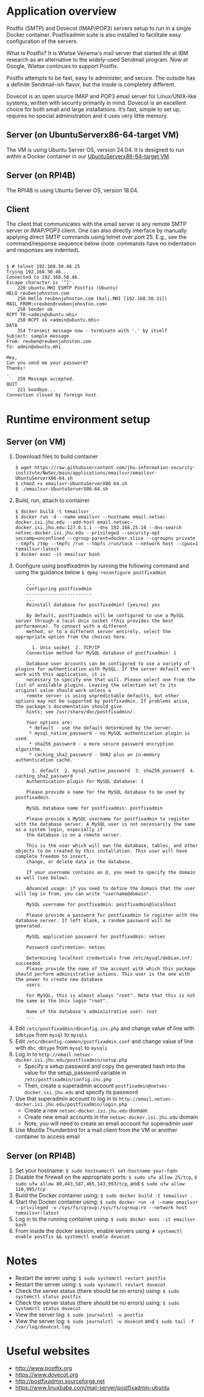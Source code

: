 # Application overview
Postfix (SMTP) and Dovecot (IMAP/POP3) servers setup to run in a single Docker container.  Postfixadmin suite is also installed to facilitate easy configuration of the servers.

What is Postfix? It is Wietse Venema's mail server that started life at IBM research as an alternative to the widely-used Sendmail program. Now at Google, Wietse continues to support Postfix.

Postfix attempts to be fast, easy to administer, and secure. The outside has a definite Sendmail-ish flavor, but the inside is completely different.

Dovecot is an open source IMAP and POP3 email server for Linux/UNIX-like systems, written with security primarily in mind. Dovecot is an excellent choice for both small and large installations. It’s fast, simple to set up, requires no special administration and it uses very little memory.

## Server (on UbuntuServerx86-64-target VM)
The VM is using Ubuntu Server OS, version 24.04.  It is designed to run within a Docker container in our [UbuntuServerx86-64-target VM](https://github.com/jhu-information-security-institute/NwSec/blob/main/config/UbuntuServerX86-64/targetVm-README.md).

## Server (on RPI4B)
The RPI4B is using Ubuntu Server OS, version 18.04.

## Client
The client that communicates with the email server is any remote SMTP server or IMAP/POP3 client.  One can also directly interface by manually applying direct SMTP commands using telnet over port 25.  E.g., see the command/response sequence below (note: commands have no indentation and  responses are indented).
<pre><code>
$ # telnet 192.168.50.46 25
Trying 192.168.50.46...
Connected to 192.168.50.46.
Escape character is '^]'.
    220 ubuntu.MHI ESMTP Postfix (Ubuntu)
HELO reubenjohnston.com
    250 Hello reubenjohnston.com (kali.MHI [192.168.50.31])
MAIL FROM:&ltreuben@reubenjohnston.com&gt
    250 Sender ok
RCPT TO:&ltadmin@ubuntu.mhi&gt
    250 RCPT ok &ltadmin@ubuntu.mhi&gt
DATA
    354 Transmit message now - terminate with '.' by itself
Subject: sample message
From: reuben@reubenjohnston.com
To: admin@ubuntu.mhi

Hey,
Can you send me your password?
Thanks!
.
    250 Message accepted.
QUIT
    221 Goodbye...
Connection closed by foreign host.
</code></pre>

# Runtime environment setup
## Server (on VM)
1. Download files to build container
    ```
    $ wget https://raw.githubusercontent.com/jhu-information-security-institute/NwSec/main/applications/emailsvr/emailsvr-UbuntuServerX86-64.sh
    $ chmod +x emailsvr-UbuntuServerX86-64.sh
    $ ./emailsvr-UbuntuServerX86-64.sh
    ```
1. Build, run, attach to container
    ```
    $ docker build -t temailsvr .
    $ docker run -d --name emailsvr --hostname email.netsec-docker.isi.jhu.edu --add-host email.netsec-docker.isi.jhu.edu:127.0.1.1 --dns 192.168.25.10 --dns-search netsec-docker.isi.jhu.edu --privileged --security-opt seccomp=unconfined --cgroup-parent=docker.slice --cgroupns private --tmpfs /tmp --tmpfs /run --tmpfs /run/lock --network host --cpus=1 temailsvr:latest
    $ docker exec -it emailsvr bash
1. Configure using postfixadmin by running the following command and using the guidance below `$ dpkg-reconfigure postfixadmin`
    ```
        ...
        Configuring postfixadmin
        ------------------------
        ...
        Reinstall database for postfixadmin? [yes/no] yes
        
        By default, postfixadmin will be configured to use a MySQL server through a local Unix socket (this provides the best performance). To connect with a different
        method, or to a different server entirely, select the appropriate option from the choices here.
        
          1. Unix socket  2. TCP/IP
        Connection method for MySQL database of postfixadmin: 1
        
        Database user accounts can be configured to use a variety of plugins for authentication with MySQL. If the server default won't work with this application, it is
        necessary to specify one that will. Please select one from the list of available plugins. Leaving the selection set to its original value should work unless a
        remote server is using unpredictable defaults, but other options may not be supported by postfixadmin. If problems arise, the package's documentation should give
        hints; see /usr/share/doc/postfixadmin/.
        
        Your options are:
         * default - use the default determined by the server.
         * mysql_native_password - no MySQL authentication plugin is used.
         * sha256_password - a more secure password encryption algorithm.
         * caching_sha2_password - SHA2 plus an in-memory authentication cache.
        
          1. default  2. mysql_native_password  3. sha256_password  4. caching_sha2_password
        Authentication plugin for MySQL database: 1
        
        Please provide a name for the MySQL database to be used by postfixadmin.
        
        MySQL database name for postfixadmin: postfixadmin
        
        Please provide a MySQL username for postfixadmin to register with the database server. A MySQL user is not necessarily the same as a system login, especially if
        the database is on a remote server.
        
        This is the user which will own the database, tables, and other objects to be created by this installation. This user will have complete freedom to insert,
        change, or delete data in the database.
        
        If your username contains an @, you need to specify the domain as well (see below).
        
        Advanced usage: if you need to define the domain that the user will log in from, you can write "username@domain".
        
        MySQL username for postfixadmin: postfixadmin@localhost
        
        Please provide a password for postfixadmin to register with the database server. If left blank, a random password will be generated.
        
        MySQL application password for postfixadmin: netsec
        
        Password confirmation: netsec
        
        Determining localhost credentials from /etc/mysql/debian.cnf: succeeded.
        Please provide the name of the account with which this package should perform administrative actions. This user is the one with the power to create new database
        users.
        
        For MySQL, this is almost always "root". Note that this is not the same as the Unix login "root".
        
        Name of the database's administrative user: root
        ...   
    ```
1. Edit `/etc/postfixadmin/dbconfig.inc.php` and change value of line with `$dbtype` from `mysql` to `mysqli`
1. Edit `/etc/dbconfig-common/postfixadmin.conf` and change value of line with `dbc_dbtype` from `mysql` to `mysqli`
1. Log in to `http://email.netsec-docker.isi.jhu.edu/postfixadmin/setup.php`
    * Specify a setup password and copy the generated hash into the value for the setup_password variable in `/etc/postfixadmin/config.inc.php`
    * Then, create a superadmin account `postfixadmin@netsec-docker.isi.jhu.edu` and specify its password
1. Use that superadmin account to log in to `http://email.netsec-docker.isi.jhu.edu/postfixadmin/login.php`
    * Create a new `netsec-docker.isi.jhu.edu` domain 
    * Create new email accounts in the `netsec-docker.isi.jhu.edu` domain
    * Note, you will need to create an email account for superadmin user
1. Use Mozilla Thunderbird for a mail client from the VM or another container to access email

## Server (on RPI4B)
1. Set your hostname: `$ sudo hostnamectl set-hostname your-fqdn`
1. Disable the firewall on the appropriate ports:
`$ sudo ufw allow 25/tcp`, `$ sudo ufw allow 80,443,587,465,143,993/tcp`, and `$ sudo ufw allow 110,995/tcp`
1. Build the Docker container using: `$ sudo docker build -t temailsvr .`
1. Start the Docker container using: `$ sudo docker run -d --name emailsvr --privileged -v /sys/fs/cgroup:/sys/fs/cgroup:ro --network host temailsvr:latest`
1. Log in to the running container using: `$ sudo docker exec -it emailsvr bash`
1. From inside the docker session, enable servers using: `# systemctl enable postfix && systemctl enable dovecot`

# Notes
* Restart the server using: `$ sudo systemctl restart postfix`
* Restart the server using: `$ sudo systemctl restart dovecot`
* Check the server status (there should be no errors) using: `$ sudo systemctl status postfix`
* Check the server status (there should be no errors) using: `$ sudo systemctl status dovecot`
* View the server log: `$ sudo journalctl -u postfix`
* View the server log: `$ sudo journalctl -u dovecot` and `$ sudo tail -f /var/log/dovecot.log`

# Useful websites
* http://www.postfix.org
* https://www.dovecot.org
* http://postfixadmin.sourceforge.net
* https://www.linuxbabe.com/mail-server/postfixadmin-ubuntu
